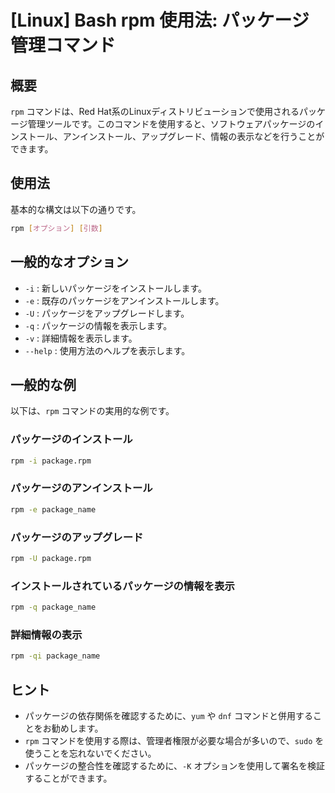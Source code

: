 # [Linux] Bash rpm 使用法: パッケージ管理コマンド

## 概要
`rpm` コマンドは、Red Hat系のLinuxディストリビューションで使用されるパッケージ管理ツールです。このコマンドを使用すると、ソフトウェアパッケージのインストール、アンインストール、アップグレード、情報の表示などを行うことができます。

## 使用法
基本的な構文は以下の通りです。

```bash
rpm [オプション] [引数]
```

## 一般的なオプション
- `-i` : 新しいパッケージをインストールします。
- `-e` : 既存のパッケージをアンインストールします。
- `-U` : パッケージをアップグレードします。
- `-q` : パッケージの情報を表示します。
- `-v` : 詳細情報を表示します。
- `--help` : 使用方法のヘルプを表示します。

## 一般的な例
以下は、`rpm` コマンドの実用的な例です。

### パッケージのインストール
```bash
rpm -i package.rpm
```

### パッケージのアンインストール
```bash
rpm -e package_name
```

### パッケージのアップグレード
```bash
rpm -U package.rpm
```

### インストールされているパッケージの情報を表示
```bash
rpm -q package_name
```

### 詳細情報の表示
```bash
rpm -qi package_name
```

## ヒント
- パッケージの依存関係を確認するために、`yum` や `dnf` コマンドと併用することをお勧めします。
- `rpm` コマンドを使用する際は、管理者権限が必要な場合が多いので、`sudo` を使うことを忘れないでください。
- パッケージの整合性を確認するために、`-K` オプションを使用して署名を検証することができます。